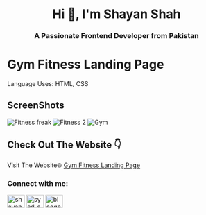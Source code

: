 <h1 align="center">Hi 👋, I'm Shayan Shah</h1>
<h3 align="center">A Passionate Frontend Developer from Pakistan</h3>


# Gym Fitness Landing Page
Language Uses: HTML, CSS
## ScreenShots
![Fitness freak](https://github.com/user-attachments/assets/79ca2067-9d93-4c8a-b85a-765afbb87218)
![Fitness 2](https://github.com/user-attachments/assets/27fccf07-199f-4703-8c58-7d61aee443d4)
![Gym](https://github.com/user-attachments/assets/24fa79d6-3b90-4591-8b17-1f11cd8c1a99)


## Check Out The Website 👇

Visit The Website🌐 [Gym Fitness Landing Page](https://shayanshahdeveloper.github.io/Project-9-Gym-Landing-Page/)

<h3 align="left">Connect with me:</h3>
<p align="left">
<a href="https://linkedin.com/in/shayan-shah-b31439296" target="blank"><img align="center" src="https://raw.githubusercontent.com/rahuldkjain/github-profile-readme-generator/master/src/images/icons/Social/linked-in-alt.svg" alt="shayan-shah-b31439296" height="30" width="40" /></a>
<a href="https://instagram.com/syed_shanie" target="blank"><img align="center" src="https://raw.githubusercontent.com/rahuldkjain/github-profile-readme-generator/master/src/images/icons/Social/instagram.svg" alt="syed_shanie" height="30" width="40" /></a>
<a href="https://www.youtube.com/@shayanshahdev" target="blank"><img align="center" src="https://raw.githubusercontent.com/rahuldkjain/github-profile-readme-generator/master/src/images/icons/Social/youtube.svg" alt="bloggeravenue2691" height="30" width="40" /></a>
</p>
